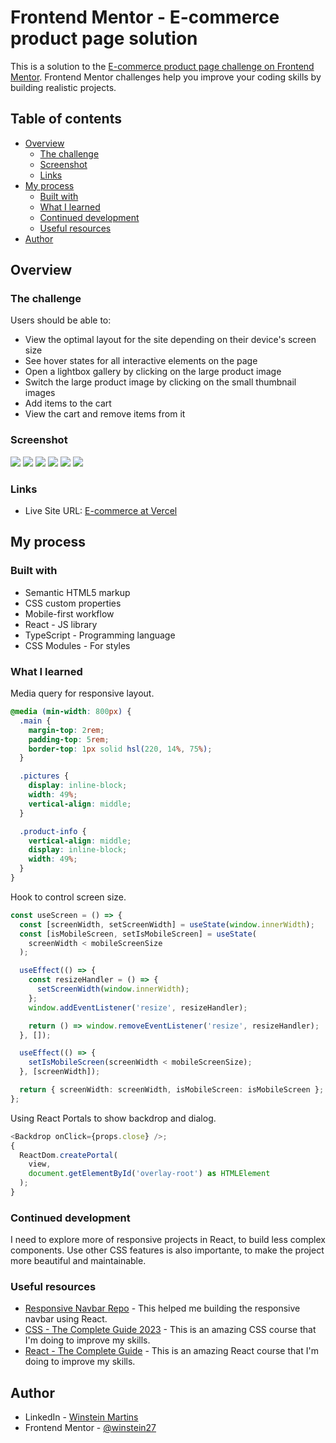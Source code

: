 # Frontend Mentor - E-commerce product page solution

This is a solution to the [E-commerce product page challenge on Frontend Mentor](https://www.frontendmentor.io/challenges/ecommerce-product-page-UPsZ9MJp6). Frontend Mentor challenges help you improve your coding skills by building realistic projects.

## Table of contents

- [Overview](#overview)
  - [The challenge](#the-challenge)
  - [Screenshot](#screenshot)
  - [Links](#links)
- [My process](#my-process)
  - [Built with](#built-with)
  - [What I learned](#what-i-learned)
  - [Continued development](#continued-development)
  - [Useful resources](#useful-resources)
- [Author](#author)

## Overview

### The challenge

Users should be able to:

- View the optimal layout for the site depending on their device's screen size
- See hover states for all interactive elements on the page
- Open a lightbox gallery by clicking on the large product image
- Switch the large product image by clicking on the small thumbnail images
- Add items to the cart
- View the cart and remove items from it

### Screenshot

![](./screenshots/01.png)
![](./screenshots/02.png)
![](./screenshots/03.png)
![](./screenshots/04.png)
![](./screenshots/05.png)
![](./screenshots/06.png)

### Links

- Live Site URL: [E-commerce at Vercel](https://e-commerce-product-page-black.vercel.app/)

## My process

### Built with

- Semantic HTML5 markup
- CSS custom properties
- Mobile-first workflow
- React - JS library
- TypeScript - Programming language
- CSS Modules - For styles

### What I learned

Media query for responsive layout.

```css
@media (min-width: 800px) {
  .main {
    margin-top: 2rem;
    padding-top: 5rem;
    border-top: 1px solid hsl(220, 14%, 75%);
  }

  .pictures {
    display: inline-block;
    width: 49%;
    vertical-align: middle;
  }

  .product-info {
    vertical-align: middle;
    display: inline-block;
    width: 49%;
  }
}
```

Hook to control screen size.

```ts
const useScreen = () => {
  const [screenWidth, setScreenWidth] = useState(window.innerWidth);
  const [isMobileScreen, setIsMobileScreen] = useState(
    screenWidth < mobileScreenSize
  );

  useEffect(() => {
    const resizeHandler = () => {
      setScreenWidth(window.innerWidth);
    };
    window.addEventListener('resize', resizeHandler);

    return () => window.removeEventListener('resize', resizeHandler);
  }, []);

  useEffect(() => {
    setIsMobileScreen(screenWidth < mobileScreenSize);
  }, [screenWidth]);

  return { screenWidth: screenWidth, isMobileScreen: isMobileScreen };
};
```

Using React Portals to show backdrop and dialog.

```ts
<Backdrop onClick={props.close} />;
{
  ReactDom.createPortal(
    view,
    document.getElementById('overlay-root') as HTMLElement
  );
}
```

### Continued development

I need to explore more of responsive projects in React, to build less complex components. Use other CSS features is also importante, to make the project more beautiful and maintainable.

### Useful resources

- [Responsive Navbar Repo](https://github.com/erdemkarakas/react-sass-navbar-responsive-route-hamburger/blob/main/src/components/Navbar/index.tsx) - This helped me building the responsive navbar using React.
- [CSS - The Complete Guide 2023](https://www.udemy.com/course/css-the-complete-guide-incl-flexbox-grid-sass/) - This is an amazing CSS course that I'm doing to improve my skills.
- [React - The Complete Guide](https://www.udemy.com/course/react-the-complete-guide-incl-redux/) - This is an amazing React course that I'm doing to improve my skills.

## Author

- LinkedIn - [Winstein Martins](https://www.linkedin.com/in/winstein-martins/)
- Frontend Mentor - [@winstein27](https://www.frontendmentor.io/profile/winstein27)
